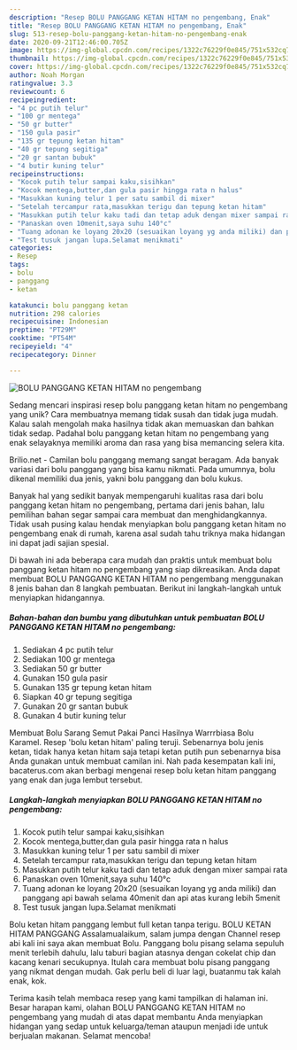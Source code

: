 ```yaml
---
description: "Resep BOLU PANGGANG KETAN HITAM no pengembang, Enak"
title: "Resep BOLU PANGGANG KETAN HITAM no pengembang, Enak"
slug: 513-resep-bolu-panggang-ketan-hitam-no-pengembang-enak
date: 2020-09-21T12:46:00.705Z
image: https://img-global.cpcdn.com/recipes/1322c76229f0e845/751x532cq70/bolu-panggang-ketan-hitam-no-pengembang-foto-resep-utama.jpg
thumbnail: https://img-global.cpcdn.com/recipes/1322c76229f0e845/751x532cq70/bolu-panggang-ketan-hitam-no-pengembang-foto-resep-utama.jpg
cover: https://img-global.cpcdn.com/recipes/1322c76229f0e845/751x532cq70/bolu-panggang-ketan-hitam-no-pengembang-foto-resep-utama.jpg
author: Noah Morgan
ratingvalue: 3.3
reviewcount: 6
recipeingredient:
- "4 pc putih telur"
- "100 gr mentega"
- "50 gr butter"
- "150 gula pasir"
- "135 gr tepung ketan hitam"
- "40 gr tepung segitiga"
- "20 gr santan bubuk"
- "4 butir kuning telur"
recipeinstructions:
- "Kocok putih telur sampai kaku,sisihkan"
- "Kocok mentega,butter,dan gula pasir hingga rata n halus"
- "Masukkan kuning telur 1 per satu sambil di mixer"
- "Setelah tercampur rata,masukkan terigu dan tepung ketan hitam"
- "Masukkan putih telur kaku tadi dan tetap aduk dengan mixer sampai rata"
- "Panaskan oven 10menit,saya suhu 140°c"
- "Tuang adonan ke loyang 20x20 (sesuaikan loyang yg anda miliki) dan panggang api bawah selama 40menit dan api atas kurang lebih 5menit"
- "Test tusuk jangan lupa.Selamat menikmati"
categories:
- Resep
tags:
- bolu
- panggang
- ketan

katakunci: bolu panggang ketan 
nutrition: 298 calories
recipecuisine: Indonesian
preptime: "PT29M"
cooktime: "PT54M"
recipeyield: "4"
recipecategory: Dinner

---
```



![BOLU PANGGANG KETAN HITAM no pengembang](https://img-global.cpcdn.com/recipes/1322c76229f0e845/751x532cq70/bolu-panggang-ketan-hitam-no-pengembang-foto-resep-utama.jpg)

Sedang mencari inspirasi resep bolu panggang ketan hitam no pengembang yang unik? Cara membuatnya memang tidak susah dan tidak juga mudah. Kalau salah mengolah maka hasilnya tidak akan memuaskan dan bahkan tidak sedap. Padahal bolu panggang ketan hitam no pengembang yang enak selayaknya memiliki aroma dan rasa yang bisa memancing selera kita.

Brilio.net - Camilan bolu panggang memang sangat beragam. Ada banyak variasi dari bolu panggang yang bisa kamu nikmati. Pada umumnya, bolu dikenal memiliki dua jenis, yakni bolu panggang dan bolu kukus.

Banyak hal yang sedikit banyak mempengaruhi kualitas rasa dari bolu panggang ketan hitam no pengembang, pertama dari jenis bahan, lalu pemilihan bahan segar sampai cara membuat dan menghidangkannya. Tidak usah pusing kalau hendak menyiapkan bolu panggang ketan hitam no pengembang enak di rumah, karena asal sudah tahu triknya maka hidangan ini dapat jadi sajian spesial.


Di bawah ini ada beberapa cara mudah dan praktis untuk membuat bolu panggang ketan hitam no pengembang yang siap dikreasikan. Anda dapat membuat BOLU PANGGANG KETAN HITAM no pengembang menggunakan 8 jenis bahan dan 8 langkah pembuatan. Berikut ini langkah-langkah untuk menyiapkan hidangannya.

<!--inarticleads1-->

##### Bahan-bahan dan bumbu yang dibutuhkan untuk pembuatan BOLU PANGGANG KETAN HITAM no pengembang:

1. Sediakan 4 pc putih telur
1. Sediakan 100 gr mentega
1. Sediakan 50 gr butter
1. Gunakan 150 gula pasir
1. Gunakan 135 gr tepung ketan hitam
1. Siapkan 40 gr tepung segitiga
1. Gunakan 20 gr santan bubuk
1. Gunakan 4 butir kuning telur


Membuat Bolu Sarang Semut Pakai Panci Hasilnya Warrrbiasa Bolu Karamel. Resep &#39;bolu ketan hitam&#39; paling teruji. Sebenarnya bolu jenis ketan, tidak hanya ketan hitam saja tetapi ketan putih pun sebenarnya bisa Anda gunakan untuk membuat camilan ini. Nah pada kesempatan kali ini, bacaterus.com akan berbagi mengenai resep bolu ketan hitam panggang yang enak dan juga lembut tersebut. 

<!--inarticleads2-->

##### Langkah-langkah menyiapkan BOLU PANGGANG KETAN HITAM no pengembang:

1. Kocok putih telur sampai kaku,sisihkan
1. Kocok mentega,butter,dan gula pasir hingga rata n halus
1. Masukkan kuning telur 1 per satu sambil di mixer
1. Setelah tercampur rata,masukkan terigu dan tepung ketan hitam
1. Masukkan putih telur kaku tadi dan tetap aduk dengan mixer sampai rata
1. Panaskan oven 10menit,saya suhu 140°c
1. Tuang adonan ke loyang 20x20 (sesuaikan loyang yg anda miliki) dan panggang api bawah selama 40menit dan api atas kurang lebih 5menit
1. Test tusuk jangan lupa.Selamat menikmati


Bolu ketan hitam panggang lembut full ketan tanpa terigu. BOLU KETAN HITAM PANGGANG Assalamualaikum, salam jumpa dengan Channel resep abi kali ini saya akan membuat Bolu. Panggang bolu pisang selama sepuluh menit terlebih dahulu, lalu taburi bagian atasnya dengan cokelat chip dan kacang kenari secukupnya. Itulah cara membuat bolu pisang panggang yang nikmat dengan mudah. Gak perlu beli di luar lagi, buatanmu tak kalah enak, kok. 

Terima kasih telah membaca resep yang kami tampilkan di halaman ini. Besar harapan kami, olahan BOLU PANGGANG KETAN HITAM no pengembang yang mudah di atas dapat membantu Anda menyiapkan hidangan yang sedap untuk keluarga/teman ataupun menjadi ide untuk berjualan makanan. Selamat mencoba!

